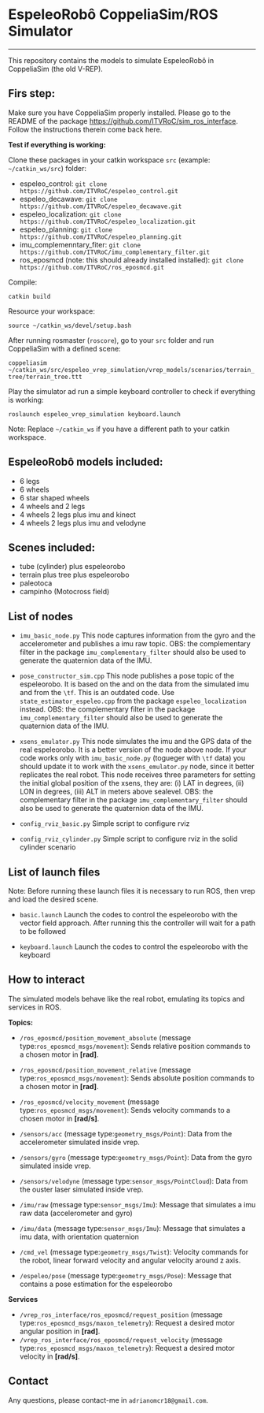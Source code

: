 # EspeleoRobô CoppeliaSim/ROS Simulator
----------------------
This repository contains the models to simulate EspeleoRobô in CoppeliaSim (the old V-REP).

## Firs step:

Make sure you have CoppeliaSim properly installed. Please go to the README of the package https://github.com/ITVRoC/sim_ros_interface. Follow the instructions therein come back here.

**Test if everything is working:**

Clone these packages in your catkin workspace `src` (example: `~/catkin_ws/src`) folder:

- espeleo_control: `git clone https://github.com/ITVRoC/espeleo_control.git`
- espeleo_decawave: `git clone https://github.com/ITVRoC/espeleo_decawave.git`
- espeleo_localization: `git clone https://github.com/ITVRoC/espeleo_localization.git`
- espeleo_planning: `git clone https://github.com/ITVRoC/espeleo_planning.git`
- imu_complemenntary_fiter: `git clone https://github.com/ITVRoC/imu_complementary_filter.git`
- ros_eposmcd (note: this should already installed installed): `git clone https://github.com/ITVRoC/ros_eposmcd.git`

Compile:

`catkin build`

Resource your workspace:

`source ~/catkin_ws/devel/setup.bash`

After running rosmaster (`roscore`), go to your `src` folder and run CoppeliaSim with a defined scene:

`coppeliasim ~/catkin_ws/src/espeleo_vrep_simulation/vrep_models/scenarios/terrain_tree/terrain_tree.ttt`

Play the simulator ad run a simple keyboard controller to check if everything is working:

`roslaunch espeleo_vrep_simulation keyboard.launch`

Note: Replace `~/catkin_ws` if you have a different path to your catkin workspace.

## EspeleoRobô models included:
- 6 legs
- 6 wheels
- 6 star shaped wheels
- 4 wheels and 2 legs
- 4 wheels 2 legs plus imu and kinect
- 4 wheels 2 legs plus imu and velodyne

## Scenes included:
- tube (cylinder) plus espeleorobo
- terrain plus tree plus espeleorobo
- paleotoca
- campinho (Motocross field)


## List of nodes

- `imu_basic_node.py` This node captures information from the gyro and the accelerometer and publishes a imu raw topic. OBS: the complementary filter in the package `imu_complementary_filter` should also be used to generate the quaternion data of the IMU.

- `pose_constructor_sim.cpp` This node publishes a pose topic of the espeleorobo. It is based on the and on the data from the simulated imu and from the `\tf`. This is an outdated code. Use `state_estimator_espeleo.cpp` from the package `espeleo_localization` instead. OBS: the complementary filter in the package `imu_complementary_filter` should also be used to generate the quaternion data of the IMU.

- `xsens_emulator.py` This node simulates the imu and the GPS data of the real espeleorobo. It is a better version of the node above node. If your code works only with `imu_basic_node.py` (togueger with `\tf` data) you should update it to work with the `xsens_emulator.py` node, since it better replicates the real robot. This node receives three parameters for setting the initial global position of the xsens, they are: (i) LAT in degrees, (ii) LON in degrees, (iii) ALT in meters above sealevel.
OBS: the complementary filter in the package `imu_complementary_filter` should also be used to generate the quaternion data of the IMU.

- `config_rviz_basic.py` Simple script to configure rviz

- `config_rviz_cylinder.py` Simple script to configure rviz in the solid cylinder scenario


## List of launch files

Note: Before running these launch files it is necessary to run ROS, then vrep and load the desired scene.

- `basic.launch` Launch the codes to control the espeleorobo with the vector field approach. After running this the controller will wait for a path to be followed

- `keyboard.launch` Launch the codes to control the espeleorobo with the keyboard


## How to interact

The simulated models behave like the real robot, emulating its topics and services in ROS.

**Topics:**
- `/ros_eposmcd/position_movement_absolute`  (message type:`ros_eposmcd_msgs/movement`): Sends relative position commands to a chosen motor in **[rad]**.
- `/ros_eposmcd/position_movement_relative`  (message type:`ros_eposmcd_msgs/movement`): Sends absolute position commands to a chosen motor in **[rad]**.
- `/ros_eposmcd/velocity_movement`  (message type:`ros_eposmcd_msgs/movement`): Sends velocity commands to a chosen motor in **[rad/s]**.

- `/sensors/acc`  (message type:`geometry_msgs/Point`): Data from the accelerometer simulated inside vrep.
- `/sensors/gyro`  (message type:`geometry_msgs/Point`): Data from the gyro simulated inside vrep.
- `/sensors/velodyne`  (message type:`sensor_msgs/PointCloud`): Data from the ouster laser simulated inside vrep.
- `/imu/raw`  (message type:`sensor_msgs/Imu`): Message that simulates a imu raw data (accelerometer and gyro)
- `/imu/data`  (message type:`sensor_msgs/Imu`): Message that simulates a imu data, with orientation quaternion
- `/cmd_vel`  (message type:`geometry_msgs/Twist`): Velocity commands for the robot, linear forward velocity and angular velocity around z axis.
- `/espeleo/pose`  (message type:`geometry_msgs/Pose`): Message that contains a pose estimation for the espeleorobo


**Services**
- `/vrep_ros_interface/ros_eposmcd/request_position`  (message type:`ros_eposmcd_msgs/maxon_telemetry`): Request a desired motor angular position in **[rad]**.
- `/vrep_ros_interface/ros_eposmcd/request_velocity`  (message type:`ros_eposmcd_msgs/maxon_telemetry`): Request a desired motor velocity in **[rad/s]**.


## Contact

Any questions, please contact-me in ``adrianomcr18@gmail.com``.




<!--

## V-REP

- The models are natively compatible with V-REP 3.6.1 (rev. 1). Retrocompatibility may work, but is not officially supported.
- You can find how to install V-REP and configure the ROS interface in  [our wiki](https://github.com/ITVRoC/general-wiki/wiki).

## Configuring this package

Before configuring this package, it is necessary that you have already configured your **ROS**, **V-REP** and **vrep_ros_interface** environments.  A quick tutorial is available in the previous section.

1- Place this repository's folder inside ``../catkin_ws/src/``.

2- Clone also inside ``../catkin_ws/src/`` the following ROS package: https://github.com/ITVRoC/ros_eposmcd .

3- If you do not have CAN driver files installed, delete the folder ``../src/ros_eposmcd/ros_eposmcd_driver``.

4- Add the following lines:
- in ``../src/vrep_ros_interface/meta/messages.txt`` you should add ``ros_eposmcd_msgs/movement``.
- in ``../src/vrep_ros_interface/meta/services.txt`` you should add ``ros_eposmcd_msgs/maxon_telemetry``.

5- In `../src/vrep_ros_interface/CMakeLists.txt`, add the ``ros_eposmcd_msgs`` dependecy inside:
e.g.:
```
set(PKG_DEPS
    roscpp
    rosconsole
    (...)
    ros_eposmcd_msgs)
```

6- Additionally, insert in ``../src/vrep_ros_interface/package.xml`` the line:
```
<depend>ros_eposmcd_msgs</depend>
```

7- Compile again your **catkin_ws** tree:
```
$ catkin build
```

8- Copy the file `../catkin_ws/devel/lib/libv_repExtRosInterface.so` to you V-REP root.

9- Now, run the ROS master, open V-REP, load any EspeleoRobô model, play the scene and check if the topics have appeared, indicating that you are good to go!

## Contact

Any questions, please contact-me in ``f.rocha41@gmail.com``.
All pull requests are welcome and desired!!!


## V-Rep x CoppeliaSim problems

- If you switch from V-Rep to the new CoppeliaSim version, make sure that your EspeleoRobô's lua script contains the following line `if (moduleName=='ROSInterface') then`, instead of `if (moduleName=='ROSInterface') then`. The difference is just the capital letters in ROS.

-->
